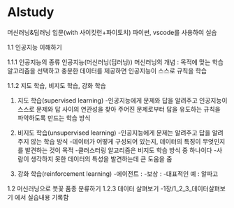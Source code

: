 # AIstudy

머신러닝&딥러닝 입문(with 사이킷런+파이토치)
파이썬, vscode를 사용하여 실습

1.1 인공지능 이해하기

1.1.1 인공지능의 종류
인공지능(머신러닝(딥러닝))
머신러닝의 개념 : 목적에 맞는 학습 알고리즘을 선택하고 충분한 데이터를 제공하면 인공지능이 스스로 규칙을 학습

1.1.2 지도 학습, 비지도 학습, 강화 학습
1) 지도 학습(supervised learning) 
-인공지능에게 문제와 답을 알려주고 인공지능이 스스로 문제와 답 사이의 연관성을 찾아 주어진 문제로부터 답을 유도하는 규칙을 파악하도록 만드는 학습 방식

2) 비지도 학습(unsupervised learning)
-인공지능에게 문제는 알려주고 답을 알려주지 않는 학습 방식 
-데이터가 어떻게 구성되어 있는지, 데이터의 특징이 무엇인지를 발견하는 것이 목적
-클러스터링 알고리즘은 비지도 학습 방식 중 하나이다
-사람이 생각하지 못한 데이터의 특성을 발견하는데 큰 도움을 줌

3) 강화 학습(reinforcement learning)
-에이전트 : 
-보상 : 
-대표적인 예 : 알파고

1.2 머신러닝으로 붓꽃 품종 분류하기
1.2.3 데이터 살펴보기
-1장/1_2_3_데이터살펴보기 에서 실습내용 기록함